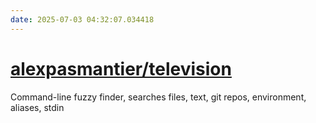 ```yaml
---
date: 2025-07-03 04:32:07.034418
---
```


# [alexpasmantier/television](https://github.com/alexpasmantier/television)

Command-line fuzzy finder, searches files, text, git repos, environment, aliases, stdin